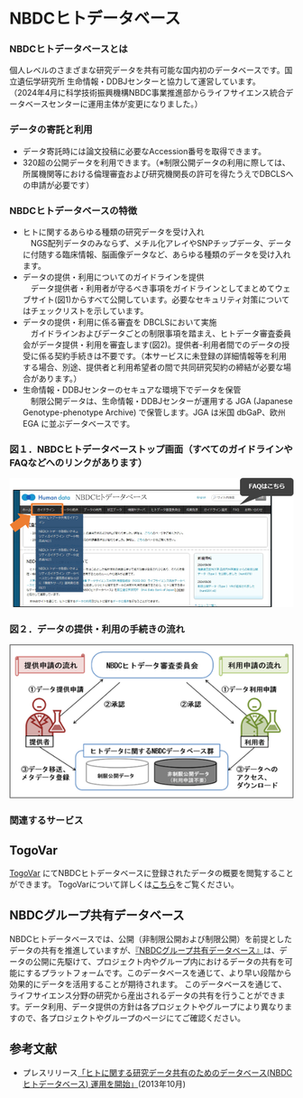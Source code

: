 # NBDCヒトデータベース
 

### NBDCヒトデータベースとは
個人レベルのさまざまな研究データを共有可能な国内初のデータベースです。国立遺伝学研究所 生命情報・DDBJセンターと協力して運営しています。<br />
（2024年4月に科学技術振興機構NBDC事業推進部からライフサイエンス統合データベースセンターに運用主体が変更になりました。）


### データの寄託と利用
* データ寄託時には論文投稿に必要なAccession番号を取得できます。
* 320超の公開データを利用できます。（※制限公開データの利用に際しては、所属機関等における倫理審査および研究機関長の許可を得たうえでDBCLSへの申請が必要です）


### NBDCヒトデータベースの特徴
* ヒトに関するあらゆる種類の研究データを受け入れ<br />
　NGS配列データのみならず、メチル化アレイやSNPチップデータ、データに付随する臨床情報、脳画像データなど、あらゆる種類のデータを受け入れます。
* データの提供・利用についてのガイドラインを提供<br />
　データ提供者・利用者が守るべき事項をガイドラインとしてまとめてウェブサイト(図1)からすべて公開しています。必要なセキュリティ対策についてはチェックリストを示しています。
* データの提供・利用に係る審査を DBCLSにおいて実施<br />
　ガイドラインおよびデータごとの制限事項を踏まえ、ヒトデータ審査委員会がデータ提供・利用を審査します(図2)。提供者-利用者間でのデータの授受に係る契約手続きは不要です。（本サービスに未登録の詳細情報等を利用する場合、別途、提供者と利用希望者の間で共同研究契約の締結が必要な場合があります。）
* 生命情報・DDBJセンターのセキュアな環境下でデータを保管<br />
　制限公開データは、生命情報・DDBJセンターが運用する JGA (Japanese Genotype-phenotype Archive) で保管します。JGA は米国 dbGaP、欧州 EGA に並ぶデータベースです。


### 図１．NBDCヒトデータベーストップ画面（すべてのガイドラインやFAQなどへのリンクがあります）

![Fig-1](https://raw.githubusercontent.com/dbcls/website/master/services/images/HumanDB_fig1_ja.png)



### 図２．データの提供・利用の手続きの流れ

![Fig-2](https://raw.githubusercontent.com/dbcls/website/master/services/images/HumanDB_fig2_ja.png)


### 関連するサービス

## TogoVar
[TogoVar](https://togovar.org) にてNBDCヒトデータベースに登録されたデータの概要を閲覧することができます。
TogoVarについて詳しくは[こちら](https://dbcls.rois.ac.jp/services.html#TogoVar)をご覧ください。


## NBDCグループ共有データベース

NBDCヒトデータベースでは、公開（非制限公開および制限公開）を前提としたデータの共有を推進していますが、[『NBDCグループ共有データベース』](https://gr-sharingdbs.dbcls.jp/)は、データの公開に先駆けて、プロジェクト内やグループ内におけるデータの共有を可能にするプラットフォームです。このデータベースを通じて、より早い段階から効果的にデータを活用することが期待されます。
このデータベースを通じて、ライフサイエンス分野の研究から産出されるデータの共有を行うことができます。データ利用、データ提供の方針は各プロジェクトやグループにより異なりますので、各プロジェクトやグループのページにてご確認ください。

## 参考文献

* プレスリリース[「ヒトに関する研究データ共有のためのデータベース(NBDCヒトデータベース) 運用を開始」](https://www.jst.go.jp/pr/announce/20131001-3/)(2013年10月) 

<!--:-->
